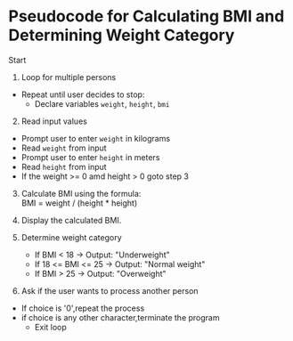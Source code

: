 # Pseudocode for Calculating BMI and Determining Weight Category

Start

1. Loop for multiple persons
- Repeat until user decides to stop:
  - Declare variables `weight`, `height`, `bmi`

2. Read input values
  - Prompt user to enter `weight` in kilograms
  - Read `weight` from input
  - Prompt user to enter `height` in meters
  - Read `height` from input
  - If the weight >= 0 amd height > 0 goto step 3

3. Calculate BMI using the formula:  
   BMI = weight / (height * height)

4. Display the calculated BMI.

5. Determine weight category
   - If BMI < 18 → Output: "Underweight"
   - If 18 <= BMI <= 25 → Output: "Normal weight"
   - If BMI > 25 → Output: "Overweight"

6. Ask if the user wants to process another person
  - If choice is  '0',repeat the process  
  - if choice is  any other character,terminate the program
    - Exit loop
